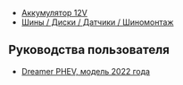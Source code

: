 * [Аккумулятор 12V](12v.md)
* [Шины / Диски / Датчики / Шиномонтаж](tyres.md)

## Руководства пользователя
  * [Dreamer PHEV, модель 2022 года](../voyahchat-docs/voyah-dreamer-phev-2022-user-manual-rus.pdf "Руководство пользователя, PHEV, модель 2022 года")

